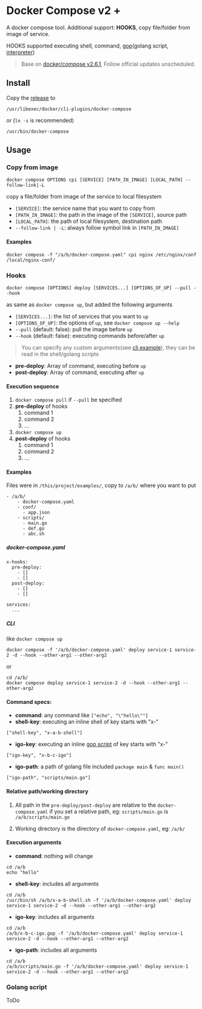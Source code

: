 # Docker Compose v2 +

A docker compose tool. Additional support: **HOOKS**, copy file/folder from image of service.

HOOKS supported executing shell, command, [gop](https://github.com/goplus/gop
)(golang script, [interpreter](https://github.com/goplus/igop))

> Base on [docker/compose v2.6.1](https://github.com/docker/compose), Follow official updates unscheduled.

## Install

Copy the [release](https://github.com/fly-studio/docker-compose/releases) to 
```
/usr/libexec/docker/cli-plugins/docker-compose 
```

or (`ln -s` is recommended)

```
/usr/bin/docker-compose
```

## Usage

### Copy from image

```
docker compose OPTIONS cpi [SERVICE] [PATH_IN_IMAGE] [LOCAL_PATH] --follow-link|-L
```

copy a file/folder from image of the service to local filesystem

- `[SERVICE]`: the service name that you want to copy from
- `[PATH_IN_IMAGE]`: the path in the image of the `[SERVICE]`, source path
- `[LOCAL_PATH]`: the path of local filesystem, destination path
- `--follow-link | -L`: always follow symbol link in `[PATH_IN_IMAGE]`

#### Examples

```
docker compose -f "/a/b/docker-compose.yaml" cpi nginx /etc/nginx/conf /local/nginx-conf/
```

### Hooks
```
docker compose [OPTIONS] deploy [SERVICES...] [OPTIONS_OF_UP] --pull --hook
```

as same as `docker compose up`, but added the following arguments

- `[SERVICES...]`: the list of services that you want to `up`
- `[OPTIONS_OF_UP]`: the options of `up`, see `docker compose up --help`
- `--pull` (default: false): pull the image before `up`
- `--hook` (default: false): executing commands before/after `up`

> You can specify any custom arguments(see [cli example](#CLI)), they can be read in the shell/golang scripts

- **pre-deploy**: Array of command, executing before `up`
- **post-deploy**: Array of command, executing after `up`

#### Execution sequence

1. `docker compose pull` if `--pull` be specified
2. **pre-deploy** of hooks
   1. command 1
   2. command 2
   3. ...
3. `docker compose up`
4. **post-deploy** of hooks
    1. command 1
    2. command 2
    3. ...

#### Examples

Files were in `/this/project/examples/`, copy to `/a/b/` where you want to put

```
- /a/b/
    - docker-compose.yaml
    - conf/
      - app.json
    - scripts/
      - main.go
      - def.go
      - abc.sh
```

##### docker-compose.yaml

```
x-hooks:
  pre-deploy:
    - []
    - []
  post-deploy:
    - []
    - []

services:
  ...
```

##### CLI

like `docker compose up`

```
docker compose -f '/a/b/docker-compose.yaml' deploy service-1 service-2 -d --hook --other-arg1 --other-arg2
```
or
```
cd /a/b/
docker compose deploy service-1 service-2 -d --hook --other-arg1 --other-arg2
```

#### Command specs:

- **command**: any command like `["echo", "\"hello\""]`
- **shell-key**: executing an inline shell of key starts with "x-"
```
["shell-key", "x-a-b-shell"]
```
- **igo-key**: executing an inline [gop script](https://goplus.org/) of key starts with "x-"
```
["igo-key", "x-b-c-igo"]
```
- **igo-path**: a path of golang file included `package main` & `func main()`
```
["igo-path", "scripts/main.go"]
```

#### Relative path/working directory

1. All path in the `pre-deploy/post-deploy` are relative to the `docker-compose.yaml` if you set a relative path, eg: `scripts/main.go` is `/a/b/scripts/main.go`

2. Working directory is the directory of `docker-compose.yaml`, eg: `/a/b/`

#### Execution arguments

- **command**: nothing will change

```
cd /a/b
echo "hello"
```

- **shell-key**: includes all arguments

```
cd /a/b
/usr/bin/sh /a/b/x-a-b-shell.sh -f '/a/b/docker-compose.yaml' deploy service-1 service-2 -d --hook --other-arg1 --other-arg2
```

- **igo-key**: includes all arguments
 
```
cd /a/b 
/a/b/x-b-c-igo.gop -f '/a/b/docker-compose.yaml' deploy service-1 service-2 -d --hook --other-arg1 --other-arg2
```

- **igo-path**: includes all arguments

```
cd /a/b 
/a/b/scripts/main.go -f '/a/b/docker-compose.yaml' deploy service-1 service-2 -d --hook --other-arg1 --other-arg2
```

### Golang script

ToDo
